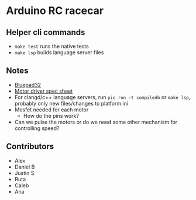# Arduino RC racecar

## Helper cli commands

 - `make test` runs the native tests
 - `make lsp` builds language server files

## Notes

 - [Bluepad32](https://github.com/ricardoquesada/bluepad32-arduino)
 - [Motor driver spec sheet](https://www.sparkfun.com/datasheets/Robotics/L298_H_Bridge.pdf)
 - For clangd/c++ language servers, run `pio run -t compiledb` or `make lsp`, probably only new files/changes to platform.ini
 - Mosfet needed for each motor
   - How do the pins work?
 - Can we pulse the motors or do we need some other mechanism for controlling speed?

## Contributors

 - Alex
 - Daniel B
 - Justin S
 - Ruta
 - Caleb
 - Ana
